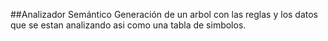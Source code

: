 ##Analizador Semántico
Generación de un arbol con las reglas y los datos que se estan analizando asi como una tabla de simbolos.
